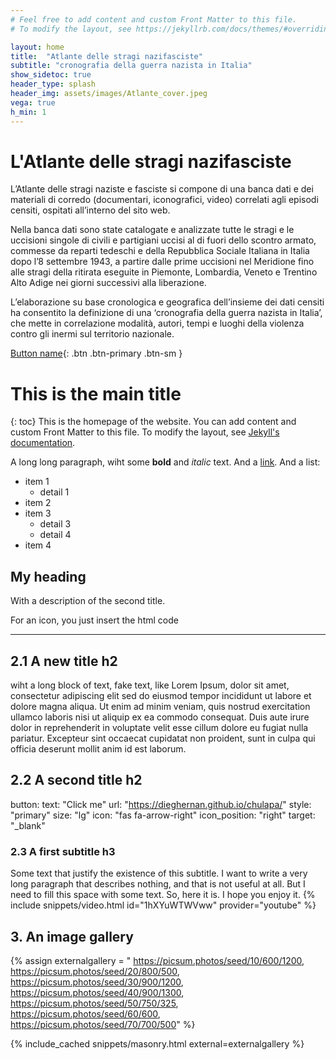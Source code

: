 ```yaml
---
# Feel free to add content and custom Front Matter to this file.
# To modify the layout, see https://jekyllrb.com/docs/themes/#overriding-theme-defaults

layout: home
title:  "Atlante delle stragi nazifasciste"
subtitle: "cronografia della guerra nazista in Italia"
show_sidetoc: true
header_type: splash
header_img: assets/images/Atlante_cover.jpeg
vega: true
h_min: 1
---
```



# L'Atlante delle stragi nazifasciste

L’Atlante delle stragi naziste e fasciste si compone di una banca dati e dei materiali di corredo (documentari, iconografici, video) correlati agli episodi censiti, ospitati all’interno del sito web. 

Nella banca dati sono state catalogate e analizzate tutte le stragi e le uccisioni singole di civili e partigiani uccisi al di fuori dello scontro armato, commesse da reparti tedeschi e della Repubblica Sociale Italiana in Italia dopo l’8 settembre 1943, a partire dalle prime uccisioni nel Meridione fino alle stragi della ritirata eseguite in Piemonte, Lombardia, Veneto e Trentino Alto Adige nei giorni successivi alla liberazione.

L’elaborazione su base cronologica e geografica dell’insieme dei dati censiti ha consentito la definizione di una ‘cronografia della guerra nazista in Italia’, che mette in correlazione modalità, autori, tempi e luoghi della violenza contro gli inermi sul territorio nazionale.

[Button name](#this-is-the-main-title){: .btn .btn-primary .btn-sm  }

<vegachart schema-url="{{ site.baseurl }}/assets/charts/stragi.json" style="width: 100%"></vegachart>

# This is the main title
{: toc}
This is the homepage of the website. You can add content and custom Front Matter to this file. To modify the layout, see [Jekyll's documentation](https://jekyllrb.com/docs/themes/#overriding-theme-defaults).

A long long paragraph, wiht some **bold** and *italic* text. And a [link](https://dieghernan.github.io/chulapa/). 
And a list:
- item 1
  - detail 1
- item 2
- item 3
  - detail 3
  - detail 4
- item 4


<h2 id="aa">My heading</h2>
With a description of the second title.

<i class="fas fa-exclamation-circle"></i> For an icon, you just insert the html code

---
## 2.1 A new title h2
wiht a long block of text, fake text, like Lorem Ipsum, dolor sit amet, consectetur adipiscing elit sed do eiusmod tempor incididunt ut labore et dolore magna aliqua. Ut enim ad minim veniam, quis nostrud exercitation ullamco laboris nisi ut aliquip ex ea commodo consequat. Duis aute irure dolor in reprehenderit in voluptate velit esse cillum dolore eu fugiat nulla pariatur. Excepteur sint occaecat cupidatat non proident, sunt in culpa qui officia deserunt mollit anim id est laborum.
## 2.2 A second title h2
button:
  text: "Click me"
  url: "https://dieghernan.github.io/chulapa/"
  style: "primary"
  size: "lg"
  icon: "fas fa-arrow-right"
  icon_position: "right"
  target: "_blank"
### 2.3 A first subtitle h3
Some text that justify the existence of this subtitle. I want to write a very long paragraph that describes nothing, and that is not useful at all. But I need to fill this space with some text. So, here it is. I hope you enjoy it.
{% include snippets/video.html id="1hXYuWTWVww" provider="youtube" %}





## 3. An image gallery

{% assign externalgallery = "
https://picsum.photos/seed/10/600/1200,
https://picsum.photos/seed/20/800/500,
https://picsum.photos/seed/30/900/1200,
https://picsum.photos/seed/40/900/1300,
https://picsum.photos/seed/50/750/325,
https://picsum.photos/seed/60/600,
https://picsum.photos/seed/70/700/500" %}

{% include_cached snippets/masonry.html external=externalgallery %}
